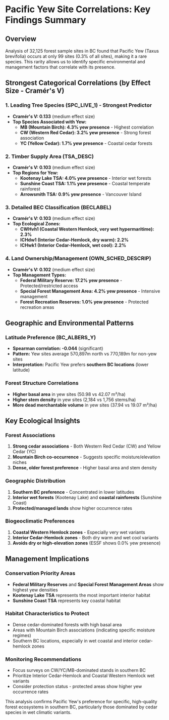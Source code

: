 # Pacific Yew Site Correlations: Key Findings Summary

## Overview
Analysis of 32,125 forest sample sites in BC found that Pacific Yew (Taxus brevifolia) occurs at only 99 sites (0.3% of all sites), making it a rare species. This rarity allows us to identify specific environmental and management factors that correlate with its presence.

## Strongest Categorical Correlations (by Effect Size - Cramér's V)

### 1. **Leading Tree Species (SPC_LIVE_1)** - Strongest Predictor
- **Cramér's V: 0.133** (medium effect size)
- **Top Species Associated with Yew:**
  - **MB (Mountain Birch): 4.3% yew presence** - Highest correlation
  - **CW (Western Red Cedar): 3.2% yew presence** - Strong forest association
  - **YC (Yellow Cedar): 1.7% yew presence** - Coastal cedar forests

### 2. **Timber Supply Area (TSA_DESC)** 
- **Cramér's V: 0.103** (medium effect size)
- **Top Regions for Yew:**
  - **Kootenay Lake TSA: 4.0% yew presence** - Interior wet forests
  - **Sunshine Coast TSA: 1.1% yew presence** - Coastal temperate rainforest
  - **Arrowsmith TSA: 0.9% yew presence** - Vancouver Island

### 3. **Detailed BEC Classification (BECLABEL)**
- **Cramér's V: 0.103** (medium effect size)
- **Top Ecological Zones:**
  - **CWHvh1 (Coastal Western Hemlock, very wet hypermaritime): 2.3%**
  - **ICHdw1 (Interior Cedar-Hemlock, dry warm): 2.2%**
  - **ICHwk1 (Interior Cedar-Hemlock, wet cool): 2.2%**

### 4. **Land Ownership/Management (OWN_SCHED_DESCRIP)**
- **Cramér's V: 0.102** (medium effect size)
- **Top Management Types:**
  - **Federal Military Reserve: 17.2% yew presence** - Protected/restricted access
  - **Special Forest Management Area: 4.2% yew presence** - Intensive management
  - **Forest Recreation Reserves: 1.0% yew presence** - Protected recreation areas

## Geographic and Environmental Patterns

### **Latitude Preference (BC_ALBERS_Y)**
- **Spearman correlation: -0.044** (significant)
- **Pattern:** Yew sites average 570,897m north vs 770,189m for non-yew sites
- **Interpretation:** Pacific Yew prefers **southern BC locations** (lower latitude)

### **Forest Structure Correlations**
- **Higher basal area** in yew sites (50.98 vs 42.07 m²/ha)
- **Higher stem density** in yew sites (2,184 vs 1,756 stems/ha)
- **More dead merchantable volume** in yew sites (37.94 vs 19.07 m³/ha)

## Key Ecological Insights

### **Forest Associations**
1. **Strong cedar associations** - Both Western Red Cedar (CW) and Yellow Cedar (YC)
2. **Mountain Birch co-occurrence** - Suggests specific moisture/elevation niches
3. **Dense, older forest preference** - Higher basal area and stem density

### **Geographic Distribution**
1. **Southern BC preference** - Concentrated in lower latitudes
2. **Interior wet forests** (Kootenay Lake) and **coastal rainforests** (Sunshine Coast)
3. **Protected/managed lands** show higher occurrence rates

### **Biogeoclimatic Preferences**
1. **Coastal Western Hemlock zones** - Especially very wet variants
2. **Interior Cedar-Hemlock zones** - Both dry warm and wet cool variants
3. **Avoids dry or high-elevation zones** (ESSF shows 0.0% yew presence)

## Management Implications

### **Conservation Priority Areas**
- **Federal Military Reserves** and **Special Forest Management Areas** show highest yew densities
- **Kootenay Lake TSA** represents the most important interior habitat
- **Sunshine Coast TSA** represents key coastal habitat

### **Habitat Characteristics to Protect**
- Dense cedar-dominated forests with high basal area
- Areas with Mountain Birch associations (indicating specific moisture regimes)
- Southern BC locations, especially in wet coastal and interior cedar-hemlock zones

### **Monitoring Recommendations**
- Focus surveys on CW/YC/MB-dominated stands in southern BC
- Prioritize Interior Cedar-Hemlock and Coastal Western Hemlock wet variants
- Consider protection status - protected areas show higher yew occurrence rates

This analysis confirms Pacific Yew's preference for specific, high-quality forest ecosystems in southern BC, particularly those dominated by cedar species in wet climatic variants.
